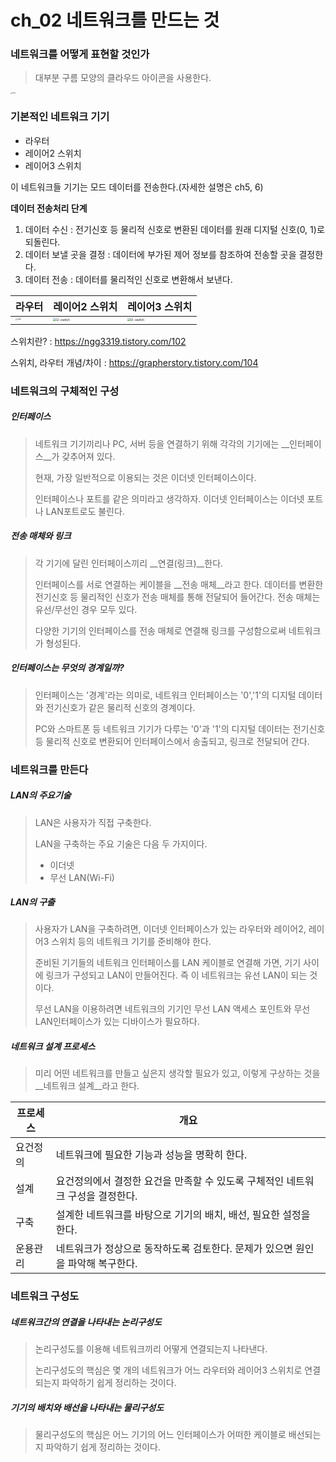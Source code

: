 # ch_02 네트워크를 만드는 것

### 네트워크를 어떻게 표현할 것인가

> 대부분 구름 모양의 클라우드 아이콘을 사용한다.

<img src="/Users/dongwoonkim/Documents/study-network/imgs/cloud.png" alt="cloud" style="zoom:15%;" />

### 기본적인 네트워크 기기

- 라우터
- 레이어2 스위치
- 레이어3 스위치

이 네트워크들 기기는 모드 데이터를 전송한다.(자세한 설명은 ch5, 6)

__데이터 전송처리 단계__

1. 데이터 수신 : 전기신호 등 물리적 신호로 변환된 데이터를 원래 디지털 신호(0, 1)로 되돌린다.
2. 데이터 보낼 곳을 결정 : 데이터에 부가된 제어 정보를 참조하여 전송할 곳을 결정한다.
3. 데이터 전송 : 데이터를 물리적인 신호로 변환해서 보낸다.

| 라우터                                                       | 레이어2 스위치                                               | 레이어3 스위치                                               |
| ------------------------------------------------------------ | ------------------------------------------------------------ | ------------------------------------------------------------ |
| <img src="/Users/dongwoonkim/Documents/study-network/imgs/router.png" alt="router" style="zoom:15%;" /> | <img src="/Users/dongwoonkim/Documents/study-network/imgs/l2-switch.png" alt="l2-switch" style="zoom:30%;" /> | <img src="/Users/dongwoonkim/Documents/study-network/imgs/l3-switch.png" alt="l3-switch" style="zoom:30%;" /> |

스위치란? : https://ngg3319.tistory.com/102

스위치, 라우터 개념/차이 : https://grapherstory.tistory.com/104

### 네트워크의 구체적인 구성

##### 인터페이스

> 네트워크 기기끼리나 PC, 서버 등을 연결하기 위해 각각의 기기에는 __인터페이스__가 갖추어져 있다.
>
> 현재, 가장 일반적으로 이용되는 것은 이더넷 인터페이스이다.
>
> 인터페이스나 포트를 같은 의미라고 생각하자. 이더넷 인터페이스는 이더넷 포트나 LAN포트로도 불린다.



##### 전송 매체와 링크

> 각 기기에 달린 인터페이스끼리 __연결(링크)__한다.
>
> 인터페이스를 서로 연결하는 케이블을 __전송 매체__라고 한다. 데이터를 변환한 전기신호 등 물리적인 신호가 전송 매체를 통해 전달되어 들어간다. 전송 매체는 유선/무선인 경우 모두 있다. 
>
> 다양한 기기의 인터페이스를 전송 매체로 연결해 링크를 구성함으로써 네트워크가 형성된다.



##### 인터페이스는 무엇의 경계일까?

> 인터페이스는 '경계'라는 의미로, 네트워크 인터페이스는 '0','1'의 디지털 데이터와 전기신호가 같은 물리적 신호의 경계이다.
>
> PC와 스마트폰 등 네트워크 기기가 다루는 '0'과 '1'의 디지털 데이터는 전기신호 등 물리적 신호로 변환되어 인터페이스에서 송출되고, 링크로 전달되어 간다.



### 네트워크를 만든다

##### LAN의 주요기술

> LAN은 사용자가 직접 구축한다.
>
> LAN을 구축하는 주요 기술은 다음 두 가지이다. 
>
> - 이더넷
> - 무선 LAN(Wi-Fi)



##### LAN의 구출

> 사용자가 LAN을 구축하려면, 이더넷 인터페이스가 있는 라우터와 레이어2, 레이어3 스위치 등의 네트워크 기기를 준비해야 한다. 
>
> 준비된 기기들의 네트워크 인터페이스를 LAN 케이블로 연결해 가면, 기기 사이에 링크가 구성되고 LAN이 만들어진다. 즉 이 네트워크는 유선 LAN이 되는 것이다.
>
> 무선 LAN을 이용하려면 네트워크의 기기인 무선 LAN 액세스 포인트와 무선 LAN인터페이스가 있는 디바이스가 필요하다.



##### 네트워크 설계 프로세스

> 미리 어떤 네트워크를 만들고 싶은지 생각할 필요가 있고, 이렇게 구상하는 것을 __네트워크 설계__라고 한다.

| 프로세스 | 개요 |
|------ | ------ |
|요건정의| 네트워크에 필요한 기능과 성능을 명확히 한다. |
|설계| 요건정의에서 결정한 요건을 만족할 수 있도록 구체적인 네트워크 구성을 결정한다. |
|구축| 설계한 네트워크를 바탕으로 기기의 배치, 배선, 필요한 설정을 한다. |
|운용관리| 네트워크가 정상으로 동작하도록 검토한다. 문제가 있으면 원인을 파악해 복구한다. |



### 네트워크 구성도

##### 네트워크간의 연결을 나타내는 논리구성도

> 논리구성도를 이용해 네트워크끼리 어떻게 연결되는지 나타낸다. 
>
> 논리구성도의 핵심은 몇 개의 네트워크가 어느 라우터와 레이어3 스위치로 연결되는지 파악하기 쉽게 정리하는 것이다.



##### 기기의 배치와 배선을 나타내는 물리구성도

> 물리구성도의 핵심은 어느 기기의 어느 인터페이스가 어떠한 케이블로 배선되는지 파악하기 쉽게 정리하는 것이다.













